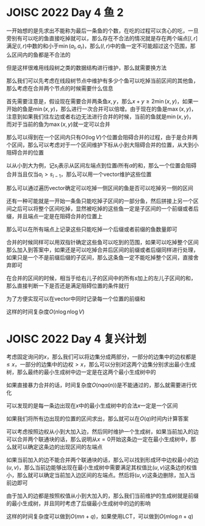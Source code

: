 # JOISC 2022 Day 4 鱼 2

一开始想的是先求出不能称为最后一条鱼的个数，在吃的过程可以贪心的吃，一旦旁别有可以吃的鱼直接吃掉就可以，那么存在不合法的情况就是存在两个端点$[l,r]$满足$(l,r)$中数的和小于$\min(a_l,a_r)$，那么$(l,r)$中的鱼一定不可能超过这个范围，那么区间内的鱼都是不合法的

但是这样很难用线段树之类的数据结构进行维护，那么就需要换方法

那么我们可以先考虑在线段树节点中维护有多少个鱼可以吃掉当前区间的其他鱼，那么考虑在合并两个节点的时候需要什么信息

首先需要注意是，假设现在需要合并两条鱼$x,y$，那么$x+y\geq 2\min(x,y)$，如果一开始的鱼是$\min(x,y)$，那么进行一次合并可以倍增。由于现在的鱼是$\max(x,y)$，注意到如果我们往左边或者右边无法进行合并的时候，当前的鱼就是$\min(x,y)$，而对于当前的鱼为$\max(x,y)$就一定可以合并

那么可以得到在一个区间内只有$O(\log V)$个位置会阻碍合并的过程，由于是合并两个区间，那么可以考虑对于一个区间维护下标从小到大阻碍合并的位置，从大到小阻碍合并的位置

以从小到大为例，记$s_i$表示从区间左端点到位置$i$所有$a$的和，那么一个位置会阻碍合并当且仅当$a_i>s_{i-1}$，那么可以用一个vector维护这些位置

那么可以通过遍历vector确定可以吃掉一侧区间的鱼是否可以吃掉另一侧的区间

还有一种可能就是一开始一条鱼只能吃掉子区间的一部分鱼，然后拼接上另一个区间之后可以将整个区间吃掉，显然被吃掉的这些鱼一定是子区间的一个前缀或者后缀，并且端点一定是在阻碍合并的位置上

那么可以在所有端点上记录这些只能吃掉一个后缀或者前缀的鱼数量即可

合并的时候同样可以用双指针确定这些鱼可以吃到的范围，如果可以吃掉整个区间那么加入到答案中，如果还是可以吃掉合并后区间的前缀或者后缀同样进行处理，如果只是一个不是前缀后缀的子区间，那么这条鱼一定不能吃掉整个区间，直接舍弃即可

在合并的区间的时候，相当于给右儿子的区间中的所有$s$加上的左儿子区间的和，那么直接判断一下是否还是满足阻碍位置的条件就行

为了方便实现可以在vector中同时记录每一个位置的前缀和

这样的时间复杂度$O(n\log n\log V)$

# JOISC 2022 Day 4 复兴计划

考虑固定询问的$x$，那么我们可以将边集分成两部分，一部分的边集中的边权都是$\leq x$，一部分的边集中的边权$>x$，那么可以分别对这两个边集分别求出最小生成树，那么最终的最小生成树中边一定是在这两个最小生成树中的

如果直接暴力合并的话，时间复杂度$O(nq\alpha (n))$是不能通过的，那么就需要进行优化

可以发现的是每一条边出现在$x$中的最小生成树中的合法$x$一定是一个区间

如果我们将所有边出现的位置的区间求出，那么就可以在$O(q)$时间内计算答案

可以考虑按照边权从小到大加入边，然后同时维护一个生成树，如果当前加入的边可以合并两个联通块的话，那么说明从$x=0$开始这条边一定在最小生成树中，那么就可以确定这条边的出现区间的左端点

如果当前加入的边不能合并两个联通块的话，那么可以找到形成环中边权最小的边$(u,v)$，那么当前边能够出现在最小生成树中需要满足其权值比$(u,v)$这条边的权值小，那么就可以确定当前加入边区间的左端点。然后将$(u,v)$这条边删除，加入当前边即可

由于加入的边都是按照权值从小到大加入的，那么我们当前维护的生成树就是前缀的最小生成树，并且同时考虑了后缀最小生成树中的边的影响

这样的时间复杂度可以做到$O(mn+q)$，如果使用LCT，可以做到$O(m\log n+q)$

